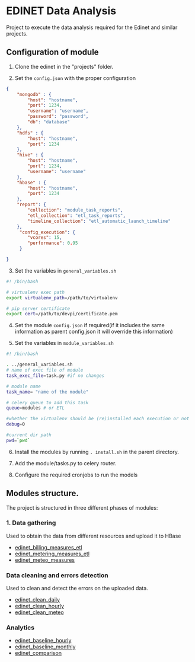 # EDINET Data Analysis
Project to execute the data analysis required for the Edinet and similar projects.

## Configuration of module

1. Clone the edinet in the "projects" folder.

2. Set the `config.json` with the proper configuration
```json
{
	"mongodb" : {
		"host": "hostname",
		"port": 1234,
		"username": "username",
		"password": "password",
		"db": "database"
	},
	"hdfs" : {
		"host": "hostname",
		"port": 1234
	},
	"hive" : {
		"host": "hostname",
		"port": 1234,
		"username": "username"
	},
	"hbase" : {
		"host": "hostname",
		"port": 1234
	},
	"report": {
		"collection": "module_task_reports",
		"etl_collection": "etl_task_reports",
		"timeline_collection": "etl_automatic_launch_timeline"
	},
	 "config_execution": {
        "vcores": 15,
        "performance": 0.95
     }

}
```
3. Set the variables in `general_variables.sh`

```bash
#! /bin/bash

# virtualenv exec path
export virtualenv_path=/path/to/virtualenv

# pip server certificate
export cert=/path/to/devpi/certificate.pem
```

4. Set the module `config.json` if required(if it includes the same information as parent config.json it will override this information)

5. Set the variables in `module_variables.sh`

```bash
#! /bin/bash

. ../general_variables.sh
# name of exec file of module
task_exec_file=task.py #if no changes

# module name
task_name= "name of the module"

# celery queue to add this task
queue=modules # or ETL

#whether the virtualenv should be (re)installed each execution or not
debug=0

#current dir path
pwd=`pwd`
```

6. Install the modules by running `. install.sh` in the parent directory.

7. Add the module/tasks.py to celery router.

8. Configure the required cronjobs to run the models


## Modules structure.
The project is structured in three different phases of modules:

### 1. Data gathering
Used to obtain the data from different resources and upload it to HBase
- [edinet_billing_measures_etl](edinet_billing_measures_etl/README.md)
- [edinet_metering_measures_etl](edinet_metering_measures_etl/README.md)
- [edinet_meteo_measures](edinet_meteo_input_etl/README.md)

### Data cleaning and errors detection
Used to clean and detect the errors on the uploaded data.
- [edinet_clean_daily](edinet_clean_daily_data_etl/README.md)
- [edinet_clean_hourly](edinet_clean_hourly_data_etl/README.md)
- [edinet_clean_meteo](edinet_clean_meteo_data_etl/README.md)

### Analytics
- [edinet_baseline_hourly](edinet_baseline_hourly_module/README.md)
- [edinet_baseline_monthly](edinet_baseline_monthly_module/README.md)
- [edinet_comparison](edinet_comparison_module/README.md)

